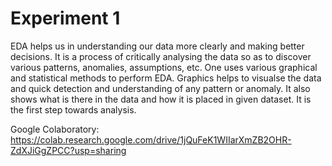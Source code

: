 # Experiment 1
EDA helps us in understanding our data more clearly and making better decisions. It is a process of critically analysing the data so as to discover various patterns, anomalies, assumptions, etc. One uses various graphical and statistical methods to perform EDA. Graphics helps to visualse the data and quick detection and understanding of any pattern or anomaly. It also shows what is there in the data and how it is placed in given dataset. It is the first step towards analysis.

Google Colaboratory: https://colab.research.google.com/drive/1jQuFeK1WIIarXmZB2OHR-ZdXJiGgZPCC?usp=sharing
